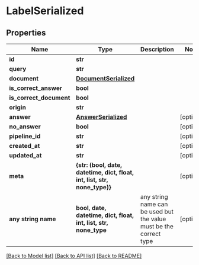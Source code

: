 # LabelSerialized


## Properties
Name | Type | Description | Notes
------------ | ------------- | ------------- | -------------
**id** | **str** |  | 
**query** | **str** |  | 
**document** | [**DocumentSerialized**](DocumentSerialized.md) |  | 
**is_correct_answer** | **bool** |  | 
**is_correct_document** | **bool** |  | 
**origin** | **str** |  | 
**answer** | [**AnswerSerialized**](AnswerSerialized.md) |  | [optional] 
**no_answer** | **bool** |  | [optional] 
**pipeline_id** | **str** |  | [optional] 
**created_at** | **str** |  | [optional] 
**updated_at** | **str** |  | [optional] 
**meta** | **{str: (bool, date, datetime, dict, float, int, list, str, none_type)}** |  | [optional] 
**any string name** | **bool, date, datetime, dict, float, int, list, str, none_type** | any string name can be used but the value must be the correct type | [optional]

[[Back to Model list]](../README.md#documentation-for-models) [[Back to API list]](../README.md#documentation-for-api-endpoints) [[Back to README]](../README.md)


